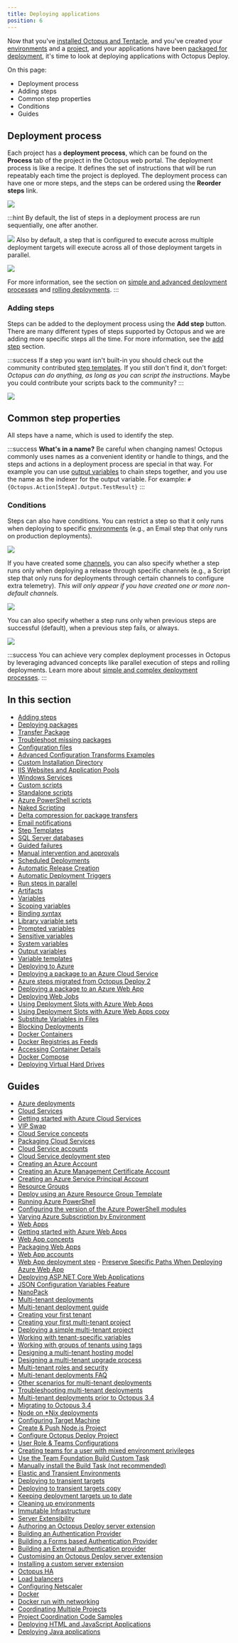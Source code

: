 ```yaml
---
title: Deploying applications
position: 6
---
```



Now that you've [installed Octopus and Tentacle](/docs/installation/index.md), and you've created your [environments](/docs/key-concepts/environments/index.md) and a [project](/docs/key-concepts/projects/index.md), and your applications have been [packaged for deployment](/docs/packaging-applications/index.md), it's time to look at deploying applications with Octopus Deploy.


On this page:


- Deployment process
 - Adding steps
- Common step properties
 - Conditions
- Guides

## Deployment process


Each project has a **deployment process**, which can be found on the **Process** tab of the project in the Octopus web portal. The deployment process is like a recipe. It defines the set of instructions that will be run repeatably each time the project is deployed. The deployment process can have one or more steps, and the steps can be ordered using the **Reorder steps** link.


![](/docs/images/3048075/3277619.png)

:::hint
By default, the list of steps in a deployment process are run sequentially, one after another.


![](/docs/images/3048075/5865849.png)
Also by default, a step that is configured to execute across multiple deployment targets will execute across all of those deployment targets in parallel.

![](/docs/images/3048075/5865850.png)


For more information, see the section on [simple and advanced deployment processes](/docs/key-concepts/projects/deployment-processes.md) and [rolling deployments](/docs/patterns/rolling-deployments.md).
:::

### Adding steps


Steps can be added to the deployment process using the **Add step** button. There are many different types of steps supported by Octopus and we are adding more specific steps all the time. For more information, see the [add step](/docs/deploying-applications/adding-steps.md) section.

:::success
If a step you want isn't built-in you should check out the community contributed [step templates](/docs/deploying-applications/step-templates.md). If you still don't find it, don't forget: *Octopus can do anything, as long as you can script the instructions*. Maybe you could contribute your scripts back to the community?
:::


![](/docs/images/5671696/5865900.png)

## Common step properties


All steps have a name, which is used to identify the step.

:::success
**What&#39;s in a name?**
Be careful when changing names! Octopus commonly uses names as a convenient identity or handle to things, and the steps and actions in a deployment process are special in that way. For example you can use [output variables](/docs/deploying-applications/variables/output-variables.md) to chain steps together, and you use the name as the indexer for the output variable. For example: `#{Octopus.Action[StepA].Output.TestResult}`
:::

### Conditions


Steps can also have conditions. You can restrict a step so that it only runs when deploying to specific [environments](/docs/key-concepts/environments/index.md) (e.g., an Email step that only runs on production deployments).


![](/docs/images/3048075/3277617.png?effects=drop-shadow)


If you have created some [channels](/docs/key-concepts/projects/channels.md), you can also specify whether a step runs only when deploying a release through specific channels (e.g., a Script step that only runs for deployments through certain channels to configure extra telemetry). *This will only appear if you have created one or more non-default channels.*


![](/docs/images/3048075/3278573.png?effects=drop-shadow)


You can also specify whether a step runs only when previous steps are successful (default), when a previous step fails, or always.





![](/docs/images/3048075/3277616.png?effects=drop-shadow)

:::success
You can achieve very complex deployment processes in Octopus by leveraging advanced concepts like parallel execution of steps and rolling deployments. Learn more about [simple and complex deployment processes](/docs/key-concepts/projects/deployment-processes.md).
:::

## In this section


- [Adding steps](/docs/deploying-applications/adding-steps.md)
- [Deploying packages](/docs/deploying-applications/deploying-packages/index.md)
 - [Transfer Package](/docs/deploying-applications/deploying-packages/transfer-package.md)
 - [Troubleshoot missing packages](/docs/deploying-applications/deploying-packages/troubleshoot-missing-packages.md)
- [Configuration files](/docs/deploying-applications/configuration-files/index.md)
 - [Advanced Configuration Transforms Examples](/docs/deploying-applications/configuration-files/advanced-configuration-transforms-examples.md)
- [Custom Installation Directory](/docs/deploying-applications/custom-installation-directory.md)
- [IIS Websites and Application Pools](/docs/deploying-applications/iis-websites-and-application-pools.md)
- [Windows Services](/docs/deploying-applications/windows-services.md)
- [Custom scripts](/docs/deploying-applications/custom-scripts/index.md)
 - [Standalone scripts](/docs/deploying-applications/custom-scripts/standalone-scripts.md)
 - [Azure PowerShell scripts](/docs/deploying-applications/custom-scripts/azure-powershell-scripts.md)
 - [Naked Scripting](/docs/deploying-applications/custom-scripts/naked-scripting.md)
- [Delta compression for package transfers](/docs/deploying-applications/delta-compression-for-package-transfers.md)
- [Email notifications](/docs/deploying-applications/email-notifications.md)
- [Step Templates](/docs/deploying-applications/step-templates.md)
- [SQL Server databases](/docs/deploying-applications/sql-server-databases.md)
- [Guided failures](/docs/deploying-applications/guided-failures.md)
- [Manual intervention and approvals](/docs/deploying-applications/manual-intervention-and-approvals.md)
- [Scheduled Deployments](/docs/deploying-applications/scheduled-deployments.md)
- [Automatic Release Creation](/docs/deploying-applications/automatic-release-creation.md)
- [Automatic Deployment Triggers](/docs/deploying-applications/automatic-deployment-triggers.md)
- [Run steps in parallel](/docs/deploying-applications/run-steps-in-parallel.md)
- [Artifacts](/docs/deploying-applications/artifacts.md)
- [Variables](/docs/deploying-applications/variables/index.md)
 - [Scoping variables](/docs/deploying-applications/variables/scoping-variables.md)
 - [Binding syntax](/docs/deploying-applications/variables/binding-syntax.md)
 - [Library variable sets](/docs/deploying-applications/variables/library-variable-sets.md)
 - [Prompted variables](/docs/deploying-applications/variables/prompted-variables.md)
 - [Sensitive variables](/docs/deploying-applications/variables/sensitive-variables.md)
 - [System variables](/docs/deploying-applications/variables/system-variables.md)
 - [Output variables](/docs/deploying-applications/variables/output-variables.md)
 - [Variable templates](/docs/deploying-applications/variables/variable-templates.md)
- [Deploying to Azure](/docs/deploying-applications/deploying-to-azure/index.md)
 - [Deploying a package to an Azure Cloud Service](/docs/deploying-applications/deploying-to-azure/deploying-a-package-to-an-azure-cloud-service/index.md)
  - [Azure steps migrated from Octopus Deploy 2](/docs/deploying-applications/deploying-to-azure/deploying-a-package-to-an-azure-cloud-service/azure-steps-migrated-from-octopus-deploy-2.md)
 - [Deploying a package to an Azure Web App](/docs/deploying-applications/deploying-to-azure/deploying-a-package-to-an-azure-web-app/index.md)
  - [Deploying Web Jobs](/docs/deploying-applications/deploying-to-azure/deploying-a-package-to-an-azure-web-app/deploying-web-jobs.md)
  - [Using Deployment Slots with Azure Web Apps](/docs/deploying-applications/deploying-to-azure/deploying-a-package-to-an-azure-web-app/using-deployment-slots-with-azure-web-apps.md)
  - [Using Deployment Slots with Azure Web Apps copy](/docs/deploying-applications/deploying-to-azure/deploying-a-package-to-an-azure-web-app/using-deployment-slots-with-azure-web-apps-copy.md)
- [Substitute Variables in Files](/docs/deploying-applications/substitute-variables-in-files.md)
- [Blocking Deployments](/docs/deploying-applications/blocking-deployments.md)
- [Docker Containers](/docs/deploying-applications/docker-containers/index.md)
 - [Docker Registries as Feeds](/docs/deploying-applications/docker-containers/docker-registries-as-feeds.md)
 - [Accessing Container Details](/docs/deploying-applications/docker-containers/accessing-container-details.md)
 - [Docker Compose](/docs/deploying-applications/docker-containers/docker-compose.md)
- [Deploying Virtual Hard Drives](/docs/deploying-applications/deploying-virtual-hard-drives.md)

## Guides


- [Azure deployments](/docs/guides/azure-deployments/index.md)
 - [Cloud Services](/docs/guides/azure-deployments/cloud-services/index.md)
  - [Getting started with Azure Cloud Services](/docs/guides/azure-deployments/cloud-services/getting-started-with-azure-cloud-services.md)
  - [VIP Swap](/docs/guides/azure-deployments/cloud-services/vip-swap.md)
  - [Cloud Service concepts](/docs/guides/azure-deployments/cloud-services/cloud-service-concepts/index.md)
   - [Packaging Cloud Services](/docs/guides/azure-deployments/cloud-services/cloud-service-concepts/packaging-cloud-services.md)
   - [Cloud Service accounts](/docs/guides/azure-deployments/cloud-services/cloud-service-concepts/cloud-service-accounts.md)
   - [Cloud Service deployment step](/docs/guides/azure-deployments/cloud-services/cloud-service-concepts/cloud-service-deployment-step.md)
 - [Creating an Azure Account](/docs/guides/azure-deployments/creating-an-azure-account/index.md)
  - [Creating an Azure Management Certificate Account](/docs/guides/azure-deployments/creating-an-azure-account/creating-an-azure-management-certificate-account.md)
  - [Creating an Azure Service Principal Account](/docs/guides/azure-deployments/creating-an-azure-account/creating-an-azure-service-principal-account.md)
 - [Resource Groups](/docs/guides/azure-deployments/resource-groups/index.md)
  - [Deploy using an Azure Resource Group Template](/docs/guides/azure-deployments/resource-groups/deploy-using-an-azure-resource-group-template.md)
 - [Running Azure PowerShell](/docs/guides/azure-deployments/running-azure-powershell/index.md)
  - [Configuring the version of the Azure PowerShell modules](/docs/guides/azure-deployments/running-azure-powershell/configuring-the-version-of-the-azure-powershell-modules.md)
 - [Varying Azure Subscription by Environment](/docs/guides/azure-deployments/varying-azure-subscription-by-environment.md)
 - [Web Apps](/docs/guides/azure-deployments/web-apps/index.md)
  - [Getting started with Azure Web Apps](/docs/guides/azure-deployments/web-apps/getting-started-with-azure-web-apps.md)
  - [Web App concepts](/docs/guides/azure-deployments/web-apps/web-app-concepts/index.md)
   - [Packaging Web Apps](/docs/guides/azure-deployments/web-apps/web-app-concepts/packaging-web-apps.md)
   - [Web App accounts](/docs/guides/azure-deployments/web-apps/web-app-concepts/web-app-accounts.md)
   - [Web App deployment step](/docs/guides/azure-deployments/web-apps/web-app-concepts/web-app-deployment-step/index.md)
    - [Preserve Specific Paths When Deploying Azure Web App](/docs/guides/azure-deployments/web-apps/web-app-concepts/web-app-deployment-step/preserve-specific-paths-when-deploying-azure-web-app.md)
- [Deploying ASP.NET Core Web Applications](/docs/guides/deploying-asp.net-core-web-applications/index.md)
 - [JSON Configuration Variables Feature](/docs/guides/deploying-asp.net-core-web-applications/json-configuration-variables-feature.md)
 - [NanoPack](/docs/guides/deploying-asp.net-core-web-applications/nanopack.md)
- [Multi-tenant deployments](/docs/guides/multi-tenant-deployments/index.md)
 - [Multi-tenant deployment guide](/docs/guides/multi-tenant-deployments/multi-tenant-deployment-guide/index.md)
  - [Creating your first tenant](/docs/guides/multi-tenant-deployments/multi-tenant-deployment-guide/creating-your-first-tenant.md)
  - [Creating your first multi-tenant project](/docs/guides/multi-tenant-deployments/multi-tenant-deployment-guide/creating-your-first-multi-tenant-project.md)
  - [Deploying a simple multi-tenant project](/docs/guides/multi-tenant-deployments/multi-tenant-deployment-guide/deploying-a-simple-multi-tenant-project.md)
  - [Working with tenant-specific variables](/docs/guides/multi-tenant-deployments/multi-tenant-deployment-guide/working-with-tenant-specific-variables.md)
  - [Working with groups of tenants using tags](/docs/guides/multi-tenant-deployments/multi-tenant-deployment-guide/working-with-groups-of-tenants-using-tags.md)
  - [Designing a multi-tenant hosting model](/docs/guides/multi-tenant-deployments/multi-tenant-deployment-guide/designing-a-multi-tenant-hosting-model.md)
  - [Designing a multi-tenant upgrade process](/docs/guides/multi-tenant-deployments/multi-tenant-deployment-guide/designing-a-multi-tenant-upgrade-process.md)
  - [Multi-tenant roles and security](/docs/guides/multi-tenant-deployments/multi-tenant-deployment-guide/multi-tenant-roles-and-security.md)
 - [Multi-tenant deployments FAQ](/docs/guides/multi-tenant-deployments/multi-tenant-deployments-faq.md)
 - [Other scenarios for multi-tenant deployments](/docs/guides/multi-tenant-deployments/other-scenarios-for-multi-tenant-deployments.md)
 - [Troubleshooting multi-tenant deployments](/docs/guides/multi-tenant-deployments/troubleshooting-multi-tenant-deployments.md)
 - [Multi-tenant deployments prior to Octopus 3.4](/docs/guides/multi-tenant-deployments/multi-tenant-deployments-prior-to-octopus-3.4/index.md)
  - [Migrating to Octopus 3.4](/docs/guides/multi-tenant-deployments/multi-tenant-deployments-prior-to-octopus-3.4/migrating-to-octopus-3.4.md)
- [Node on \*Nix deployments](/docs/guides/node-on-nix-deployments/index.md)
 - [Configuring Target Machine](/docs/guides/node-on-nix-deployments/configuring-target-machine.md)
 - [Create & Push Node.js Project](/docs/guides/node-on-nix-deployments/create-&-push-node.js-project.md)
 - [Configure Octopus Deploy Project](/docs/guides/node-on-nix-deployments/configure-octopus-deploy-project.md)
- [User Role & Teams Configurations](/docs/guides/user-role-&-teams-configurations/index.md)
 - [Creating teams for a user with mixed environment privileges](/docs/guides/user-role-&-teams-configurations/creating-teams-for-a-user-with-mixed-environment-privileges.md)
- [Use the Team Foundation Build Custom Task](/docs/guides/use-the-team-foundation-build-custom-task/index.md)
 - [Manually install the Build Task (not recommended)](/docs/guides/use-the-team-foundation-build-custom-task/manually-install-the-build-task-(not-recommended).md)
- [Elastic and Transient Environments](/docs/guides/elastic-and-transient-environments/index.md)
 - [Deploying to transient targets](/docs/guides/elastic-and-transient-environments/deploying-to-transient-targets.md)
 - [Deploying to transient targets copy](/docs/guides/elastic-and-transient-environments/deploying-to-transient-targets-copy.md)
 - [Keeping deployment targets up to date](/docs/guides/elastic-and-transient-environments/keeping-deployment-targets-up-to-date.md)
 - [Cleaning up environments](/docs/guides/elastic-and-transient-environments/cleaning-up-environments.md)
 - [Immutable Infrastructure](/docs/guides/elastic-and-transient-environments/immutable-infrastructure.md)
- [Server Extensibility](/docs/guides/server-extensibility/index.md)
 - [Authoring an Octopus Deploy server extension](/docs/guides/server-extensibility/authoring-an-octopus-deploy-server-extension.md)
 - [Building an Authentication Provider](/docs/guides/server-extensibility/building-an-authentication-provider/index.md)
  - [Building a Forms based Authentication Provider](/docs/guides/server-extensibility/building-an-authentication-provider/building-a-forms-based-authentication-provider.md)
  - [Building an External authentication provider](/docs/guides/server-extensibility/building-an-authentication-provider/building-an-external-authentication-provider.md)
 - [Customising an Octopus Deploy server extension](/docs/guides/server-extensibility/customising-an-octopus-deploy-server-extension.md)
 - [Installing a custom server extension](/docs/guides/server-extensibility/installing-a-custom-server-extension.md)
- [Octopus HA](/docs/guides/octopus-ha/index.md)
 - [Load balancers](/docs/guides/octopus-ha/load-balancers/index.md)
  - [Configuring Netscaler](/docs/guides/octopus-ha/load-balancers/configuring-netscaler.md)
- [Docker](/docs/guides/docker/index.md)
 - [Docker run with networking](/docs/guides/docker/docker-run-with-networking.md)
- [Coordinating Multiple Projects](/docs/guides/coordinating-multiple-projects/index.md)
 - [Project Coordination Code Samples](/docs/guides/coordinating-multiple-projects/project-coordination-code-samples.md)
- [Deploying HTML and JavaScript Applications](/docs/guides/deploying-html-and-javascript-applications.md)
- [Deploying Java applications](/docs/guides/deploying-java-applications.md)
